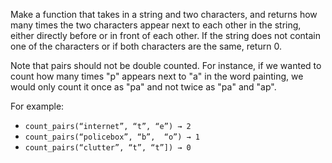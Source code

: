 
Make a function that takes in a string and two characters, and returns how many times the two characters appear next to each other in the string, either directly before or in front of each other. If the string does not contain one of the characters or if both characters are the same, return 0.

Note that pairs should not be double counted. For instance, if we wanted to count how many times "p" appears next to "a" in the word painting, we would only count it once as "pa" and not twice as "pa" and "ap".

For example:
- `count_pairs(“internet”, “t”, “e”) → 2`
- `count_pairs(“policebox”, “b”,  “o”) → 1`
- `count_pairs(“clutter”, “t”, “t”]) → 0`
